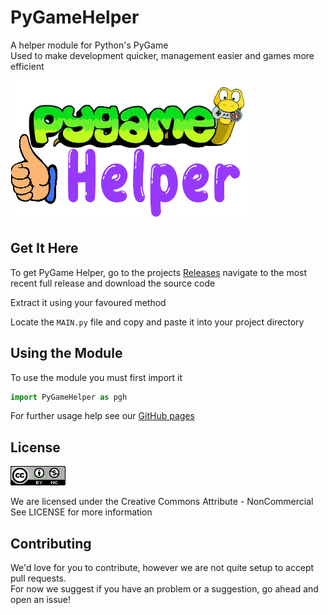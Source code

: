 # PyGameHelper
A helper module for Python's PyGame  
Used to make development quicker, management easier and games more efficient

![PyGame Helper](resources/icon/pygame.png)

## Get It Here  
To get PyGame Helper, go to the projects  [Releases](https://github.com/LordFarquhar/pygamehelper/releases/) navigate to the most recent full release and download the source code  
  
Extract it using your favoured method  
  
Locate the `MAIN.py` file and copy and paste it into your project directory  
  
## Using the Module  
  
To use the module you must first import it  
  
```python
import PyGameHelper as pgh
```

For further usage help see our [GitHub pages](documentation/contents.md)

## License  
![Creative Commons Attribute - NonCommercial](resources/license/licenseImage.png)

We are licensed under the Creative Commons Attribute - NonCommercial 
See LICENSE for more information

## Contributing

We'd love for you to contribute, however we are not quite setup to accept pull requests.  
For now we suggest if you have an problem or a suggestion, go ahead and open an issue!